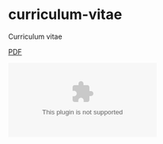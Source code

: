 # curriculum-vitae
Curriculum vitae

[PDF](https://github.com/tfunck/curriculum-vitae/blob/master/cv.pdf)

![Résumé(Page 1)](https://github.com/tfunck/curriculum-vitae/blob/master/cv.ps)

